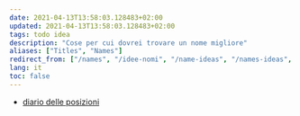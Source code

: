 ```yaml
---
date: 2021-04-13T13:58:03.128483+02:00
updated: 2021-04-13T13:58:03.128483+02:00
tags: todo idea
description: "Cose per cui dovrei trovare un nome migliore"
aliases: ["Titles", "Names"]
redirect_from: ["/names", "/idee-nomi", "/name-ideas", "/names-ideas", "/titles-ideas"]
lang: it
toc: false
---
```

- [diario delle posizioni](https://www.openstreetmap.org/user/xplosionmind/diary)